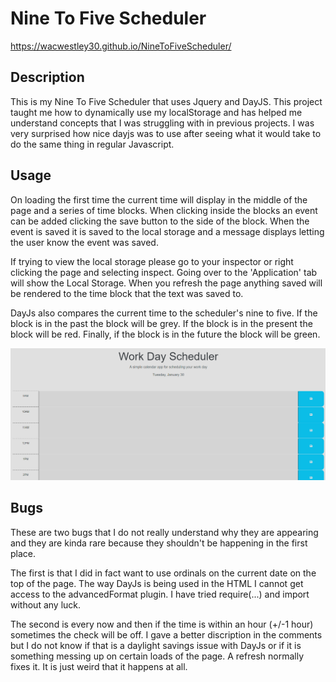 # Nine To Five Scheduler

https://wacwestley30.github.io/NineToFiveScheduler/

## Description

This is my Nine To Five Scheduler that uses Jquery and DayJS. This project taught me how to dynamically use my localStorage and has helped me understand concepts that I was struggling with in previous projects. I was very surprised how nice dayjs was to use after seeing what it would take to do the same thing in regular Javascript.

## Usage

On loading the first time the current time will display in the middle of the page and a series of time blocks. When clicking inside the blocks an event can be added clicking the save button to the side of the block. When the event is saved it is saved to the local storage and a message displays letting the user know the event was saved.

If trying to view the local storage please go to your inspector or right clicking the page and selecting inspect. Going over to the 'Application' tab will show the Local Storage. When you refresh the page anything saved will be rendered to the time block that the text was saved to.

DayJs also compares the current time to the scheduler's nine to five. If the block is in the past the block will be grey. If the block is in the present the block will be red. Finally, if the block is in the future the block will be green.

![alt text](./assets/NineToFiveScheduler.png)

## Bugs

These are two bugs that I do not really understand why they are appearing and they are kinda rare because they shouldn't be happening in the first place.

The first is that I did in fact want to use ordinals on the current date on the top of the page. The way DayJs is being used in the HTML I cannot get access to the advancedFormat plugin. I have tried require(...) and import without any luck.

The second is every now and then if the time is within an hour (+/-1 hour) sometimes the check will be off. I gave a better discription in the comments but I do not know if that is a daylight savings issue with DayJs or if it is something messing up on certain loads of the page. A refresh normally fixes it. It is just weird that it happens at all.